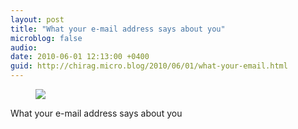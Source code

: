 ```yaml
---
layout: post
title: "What your e-mail address says about you"
microblog: false
audio: 
date: 2010-06-01 12:13:00 +0400
guid: http://chirag.micro.blog/2010/06/01/what-your-email.html
---
```

<figure><img src="https://cdtestweb.files.wordpress.com/2010/06/3ace8-0spqatc7xmip7t4um.jpg"></figure><p>What your e-mail address says about you</p>
